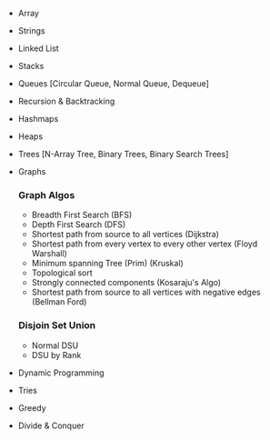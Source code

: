 - Array
- Strings
- Linked List
- Stacks
- Queues [Circular Queue, Normal Queue, Dequeue]
- Recursion & Backtracking
- Hashmaps
- Heaps
- Trees [N-Array Tree, Binary Trees, Binary Search Trees]
- Graphs
   
   ### Graph Algos
   - Breadth First Search (BFS)
   - Depth First Search (DFS)
   - Shortest path from source to all vertices (Dijkstra)
   - Shortest path from every vertex to every other vertex (Floyd Warshall)
   - Minimum spanning Tree (Prim) (Kruskal)
   - Topological sort
   - Strongly connected components (Kosaraju's Algo)
   - Shortest path from source to all vertices with negative edges (Bellman Ford)
  
   ### Disjoin Set Union
   - Normal DSU
   - DSU by Rank
   
- Dynamic Programming
- Tries
- Greedy
- Divide & Conquer

